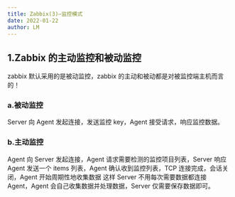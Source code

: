 ```yaml
---
title: Zabbix(3)—监控模式
date: 2022-01-22
author: LM
---
```


## 1.Zabbix 的主动监控和被动监控

zabbix 默认采用的是被动监控，zabbix 的主动和被动都是对被监控端主机而言的！

### a.被动监控

Server 向 Agent 发起连接，发送监控 key，Agent 接受请求，响应监控数据。

### b.主动监控

Agent 向 Server 发起连接，Agent 请求需要检测的监控项目列表，Server 响应 Agent 发送一个 items 列表，Agent 确认收到监控列表，TCP 连接完成，会话关闭，Agent 开始周期性地收集数据
这样 Server 不用每次需要数据都连接 Agent，Agent 会自己收集数据并处理数据，Server 仅需要保存数据即可。

